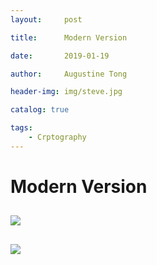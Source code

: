 ```yaml
---
layout:     post

title:      Modern Version

date:       2019-01-19

author:     Augustine Tong

header-img: img/steve.jpg

catalog: true

tags:
    - Crptography
---
```


# Modern Version


## 
![ ](/img/crpto/.png)

##
![ ](/img/crpto/.png)


